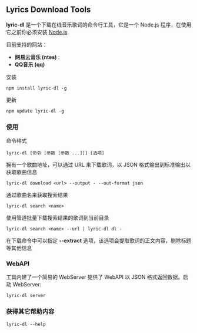 ## Lyrics Download Tools

**lyric-dl** 是一个下载在线音乐歌词的命令行工具，它是一个 Node.js 程序，在使用它之前你必须安装 [Node.js](https://nodejs.org/en/)

目前支持的网站：

* **网易云音乐 (ntes)** :
* **QQ音乐 (qq)**

安装

	npm install lyric-dl -g

更新

	npm update lyric-dl -g

### 使用

命令格式

	lyric-dl [命令 [参数 [参数 ...]]] [选项]

拥有一个歌曲地址，可以通过 URL 来下载歌词，以 JSON 格式输出到标准输出以获取歌曲信息

	lyric-dl download <url> --output - --out-format json

通过歌曲名来获取搜索结果

	lyric-dl search <name>

使用管道批量下载搜索结果的歌词到当前目录

	lyric-dl search <name> --url | lyric-dl dl -
	
在下载命令中可以指定 **--extract** 选项，该选项会提取歌词的正文内容，剔除标题等其他信息

### WebAPI

工具内建了一个简易的 WebServer 提供了 WebAPI 以 JSON 格式返回数据。启动 WebServer:

	lyric-dl server

### 获得其它帮助内容
	lyric-dl --help
